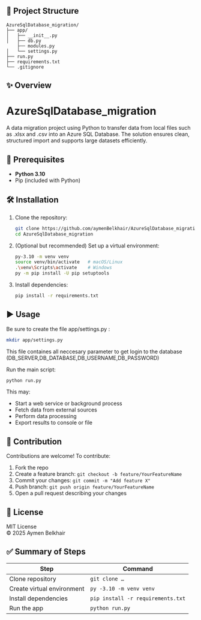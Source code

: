 
## 📄 Project Structure
```
AzureSqlDatabase_migration/
├── app/
│   ├── __init__.py
│   ├── db.py
    ├── modules.py
│   └── settings.py
├── run.py
├── requirements.txt
└── .gitignore
```

## ✨ Overview
# AzureSqlDatabase_migration
A data migration project using Python to transfer data from local files such as .xlsx and .csv into an Azure SQL Database. The solution ensures clean, structured import and supports large datasets efficiently.


## 🔧 Prerequisites
- **Python 3.10**
- Pip (included with Python)

## 🛠️ Installation

1. Clone the repository:
   ```bash
   git clone https://github.com/aymenBelkhair/AzureSqlDatabase_migration.git
   cd AzureSqlDatabase_migration
   ```

2. (Optional but recommended) Set up a virtual environment:
   ```bash
   py-3.10 -m venv venv
   source venv/bin/activate   # macOS/Linux
   .\venv\Scripts\activate    # Windows
   py -m pip install -U pip setuptools     
   ```

3. Install dependencies:
   ```bash
   pip install -r requirements.txt
   ```

## ▶️ Usage
Be sure to create the file  app/settings.py :
```bash
mkdir app/settings.py
```
This file containes all neccesary parameter to get login to the database (DB_SERVER,DB_DATABASE,DB_USERNAME,DB_PASSWORD)

Run the main script:

```bash
python run.py
```

This may:
- Start a web service or background process
- Fetch data from external sources
- Perform data processing
- Export results to console or file


## 📝 Contribution

Contributions are welcome! To contribute:

1. Fork the repo
2. Create a feature branch: `git checkout -b feature/YourFeatureName`
3. Commit your changes: `git commit -m "Add feature X"`
4. Push branch: `git push origin feature/YourFeatureName`
5. Open a pull request describing your changes

## 📄 License

MIT License  
© 2025 Aymen Belkhair

## ✅ Summary of Steps

| Step | Command |
|------|---------|
| Clone repository | `git clone …` |
| Create virtual environment | `py -3.10 -m venv venv` |
| Install dependencies | `pip install -r requirements.txt` |
| Run the app | `python run.py` |


